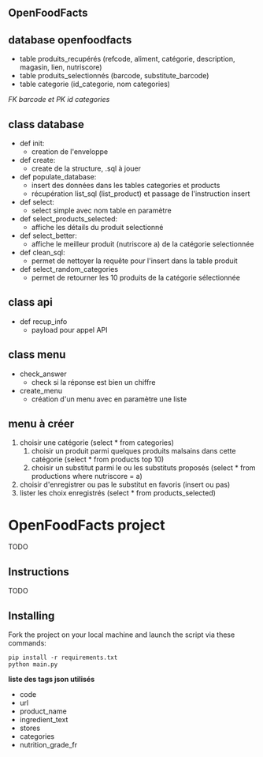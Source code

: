 OpenFoodFacts
-----------------

## database openfoodfacts
* table produits_recupérés (refcode, aliment, catégorie, description, magasin, lien, nutriscore)
* table produits_selectionnés (barcode, substitute_barcode)
* table categorie (id_categorie, nom categories)

*FK barcode et PK id categories*

## class database
* def init:
	* creation de l'enveloppe
* def create:
	* create de la structure, .sql à jouer
* def populate_database:
    * insert des données dans les tables categories et products
	* récupération list_sql (list_product) et passage de l'instruction insert
* def select:
	* select simple avec nom table en paramètre
* def select_products_selected:
	* affiche les détails du produit selectionné
* def select_better:
	* affiche le meilleur produit (nutriscore a) de la catégorie selectionnée
* def clean_sql:
	* permet de nettoyer la requête pour l'insert dans la table produit
* def select_random_categories
	* permet de retourner les 10 produits de la catégorie sélectionnée

## class api
* def recup_info
	* payload pour appel API

## class menu
* check_answer
	* check si la réponse est bien un chiffre
* create_menu
	* création d'un menu avec en paramètre une liste

## menu à créer
1. choisir une catégorie (select * from categories)
	1. choisir un produit parmi quelques produits malsains dans cette catégorie (select * from products top 10)
	2. choisir un substitut parmi le ou les substituts proposés (select * from productions where nutriscore = a)
2. choisir d'enregistrer ou pas le substitut en favoris (insert ou pas)
3. lister les choix enregistrés (select * from products_selected)

# OpenFoodFacts project

TODO

##  Instructions

TODO

## Installing

Fork the project on your local machine and launch the script via these commands:

    pip install -r requirements.txt
    python main.py


**liste des tags json utilisés**
* code
* url
* product_name
* ingredient_text
* stores
* categories
* nutrition_grade_fr